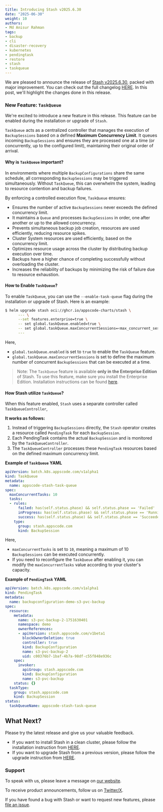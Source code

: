 ```yaml
---
title: Introducing Stash v2025.6.30
date: "2025-06-30"
weight: 10
authors:
- Md Anisur Rahman
tags:
- backup
- cli
- disaster-recovery
- kubernetes
- pendingtask
- restore
- stash
- taskqueue
---
```


We are pleased to announce the release of [Stash v2025.6.30](https://stash.run/docs/v2025.6.30/setup/), packed with major improvement. You can check out the full changelog [HERE](https://github.com/stashed/CHANGELOG/blob/master/releases/v2025.6.30/README.md). In this post, we'll highlight the changes done in this release.

### New Feature: `TaskQueue`

We're excited to introduce a new feature in this release. This feature can be enabled during the installation or upgrade of `Stash`.

`TaskQueue` acts as a centralized controller that manages the execution of `BackupSessions` based on a defined **Maximum Concurrency Limit**. It queues incoming `BackupSessions` and ensures they are processed one at a time (or concurrently, up to the configured limit), maintaining their original order of arrival.

#### Why is `TaskQueue` important?

In environments where multiple `BackupConfigurations` share the same schedule, all corresponding `BackupSessions` may be triggered simultaneously. Without `TaskQueue`, this can overwhelm the system, leading to resource contention and backup failures.

By enforcing a controlled execution flow, `TaskQueue` ensures:

* Ensures the number of active `BackupSessions` never exceeds the defined concurrency limit.
* It maintains a `Queue` and processes `BackupSessions` in order, one after another or up to the allowed concurrency.
* Prevents simultaneous backup job creation, resources are used efficiently, reducing resource spikes.
* Cluster System resources are used efficiently, based on the concurrency limit.
* Optimizes resource usage across the cluster by distributing backup execution over time.
* Backups have a higher chance of completing successfully without overloading the cluster.
* Increases the reliability of backups by minimizing the risk of failure due to resource exhaustion.

#### How to Enable `TaskQueue`?

To enable `TaskQueue`, you can use the `--enable-task-queue` flag during the installation or upgrade of Stash. Here is an example:

```bash
$ helm upgrade stash oci://ghcr.io/appscode-charts/stash \
      --- \
      --set features.enterprise=true \
      -- set global.taskQueue.enabled=true \
      -- set global.taskQueue.maxConcurrentSessions=<max_concurrent_sessions> \
      --- 
```
Here, 
- `global.taskQueue.enabled` is set to `true` to enable the `TaskQueue` feature.
- `global.taskQueue.maxConcurrentSessions` is set to define the maximum number of concurrent `BackupSessions` that can be executed at a time.

> Note: The `TaskQueue` feature is available **only in the Enterprise Edition** of Stash. To use this feature, make sure you install the Enterprise Edition.
> Installation instructions can be found [here](https://stash.run/docs/latest/setup/).

#### How Stash utilize `TaskQueue`?

When this feature enabled, `Stash` uses a separate controller called `TaskQueueController`,

**It works as follows:**

1. Instead of triggering `BackupSessions` directly, the `Stash` operator creates a resource called `PendingTask` for each `BackupSession`.
2. Each PendingTask contains the actual `BackupSession` and is monitored by the `TaskQueueController`.
3. The `TaskQueueController` processes these `PendingTask` resources based on the defined maximum concurrency limit.

**Example of `TaskQueue` YAML**

```yaml
apiVersion: batch.k8s.appscode.com/v1alpha1
kind: TaskQueue
metadata:
  name: appscode-stash-task-queue
spec:
  maxConcurrentTasks: 10
  tasks:
  - rules:
      failed: has(self.status.phase) && self.status.phase == 'Failed'
      inProgress: has(self.status.phase) && self.status.phase == 'Running'
      success: has(self.status.phase) && self.status.phase == 'Succeeded'
    type:
      group: stash.appscode.com
      kind: BackupSession
```

Here,
- `maxConcurrentTasks` is set to `10`, meaning a maximum of 10 `BackupSessions` can be executed concurrently.
- If you need to reconfigure the `TaskQueue` after enabling it, you can modify the `maxConcurrentTasks` value according to your cluster's capacity.


**Example of `PendingTask` YAML**

```yaml
apiVersion: batch.k8s.appscode.com/v1alpha1
kind: PendingTask
metadata:
  name: backupconfiguration-demo-s3-pvc-backup
spec:
  resource:
    metadata:
      name: s3-pvc-backup-2-1751630401
      namespace: demo
      ownerReferences:
      - apiVersion: stash.appscode.com/v1beta1
        blockOwnerDeletion: true
        controller: true
        kind: BackupConfiguration
        name: s3-pvc-backup-2
        uid: c00376b7-1baf-4b7a-98df-c55f848e936c
    spec:
      invoker:
        apiGroup: stash.appscode.com
        kind: BackupConfiguration
        name: s3-pvc-backup
    status: {}
  taskType:
    group: stash.appscode.com
    kind: BackupSession
status:
  taskQueueName: appscode-stash-task-queue
```

## What Next?
Please try the latest release and give us your valuable feedback.

- If you want to install Stash in a clean cluster, please follow the installation instruction from [HERE](https://stash.run/docs/latest/setup/).
- If you want to upgrade Stash from a previous version, please follow the upgrade instruction from [HERE](https://stash.run/docs/latest/setup/upgrade/).

### Support

To speak with us, please leave a message on [our website](https://appscode.com/contact/).

To receive product announcements, follow us on [Twitter/X](https://twitter.com/KubeStash).

If you have found a bug with Stash or want to request new features, please [file an issue](https://github.com/stashed/project/issues/new).
